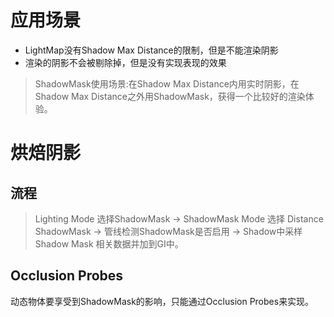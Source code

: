 # 应用场景
- LightMap没有Shadow Max Distance的限制，但是不能渲染阴影
- 渲染的阴影不会被剔除掉，但是没有实现表现的效果
> ShadowMask使用场景:在Shadow Max Distance内用实时阴影，在Shadow Max Distance之外用ShadowMask，获得一个比较好的渲染体验。

# 烘焙阴影
## 流程
> Lighting Mode 选择ShadowMask -> ShadowMask Mode 选择 Distance ShadowMask -> 管线检测ShadowMask是否启用 -> Shadow中采样Shadow Mask 相关数据并加到GI中。

## Occlusion Probes
动态物体要享受到ShadowMask的影响，只能通过Occlusion Probes来实现。